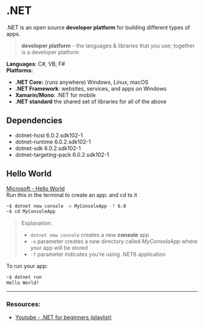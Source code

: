 # .NET

.NET is an open source **developer platform** for building different types of apps.

> **developer platform** - the languages & libraries that you use; together is a developer platform

**Languages**: C#, VB, F# <br>
**Platforms**:
- **.NET Core:** (runs anywhere) Windows, Linux, macOS
- **.NET Framework**: websites, services, and apps on Windows
- **Xamarin/Mono**: .NET for mobile
- **.NET standard** the shared set of libraries for all of the above

## Dependencies
- dotnet-host 6.0.2.sdk102-1
- dotnet-runtime 6.0.2.sdk102-1
- dotnet-sdk 6.0.2.sdk102-1
- dotnet-targeting-pack 6.0.2.sdk102-1

## Hello World
[Microsoft - Hello World](https://dotnet.microsoft.com/en-us/learn/dotnet/hello-world-tutorial/intro)<br>
Run this in the terminal to create an app: and cd to it
```bash
~$ dotnet new console -o MyConsoleApp -f 6.0
~$ cd MyConsoleApp
```

> Explanation:
> - `dotnet new console` creates a new **console** app
> - `-o` parameter creates a new directory called *MyConsoleApp* where your app will be stored
> - `-f` parameter indicates you're using .NET6 application

To run your app:
```bash
~$ dotnet run
Hello World!
```



---
### Resources:
- [Youtube - .NET for beginners (playlist)](https://www.youtube.com/playlist?list=PLdo4fOcmZ0oWoazjhXQzBKMrFuArxpW80)
